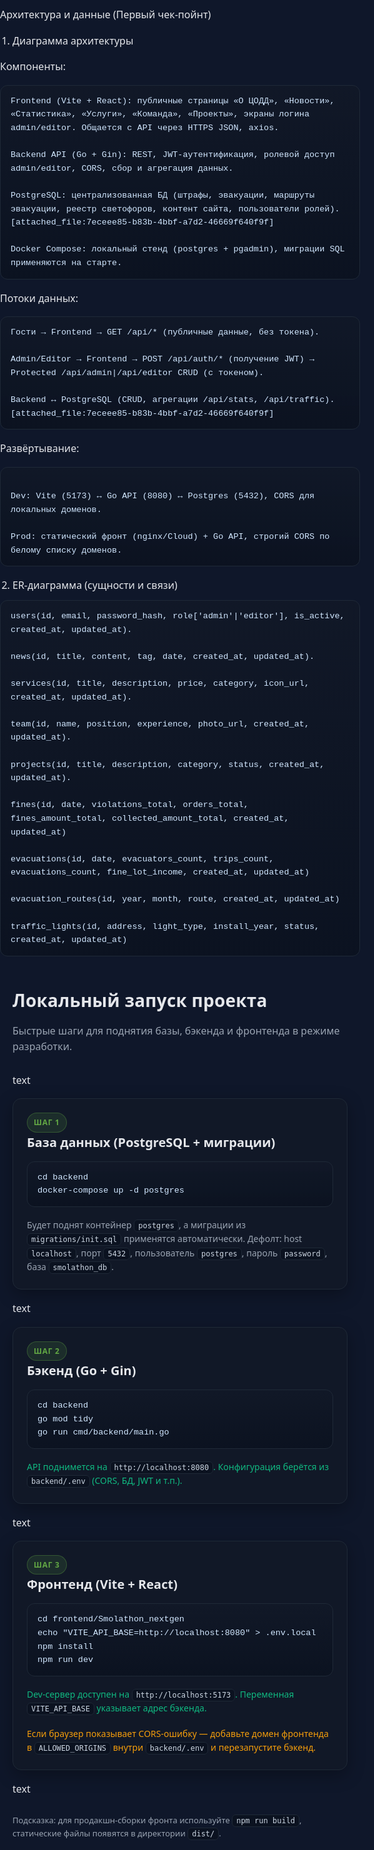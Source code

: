 Архитектура и данные (Первый чек‑пойнт)

1. Диаграмма архитектуры
   
Компоненты:
```
Frontend (Vite + React): публичные страницы «О ЦОДД», «Новости», «Статистика», «Услуги», «Команда», «Проекты», экраны логина admin/editor. Общается с API через HTTPS JSON, axios.

Backend API (Go + Gin): REST, JWT‑аутентификация, ролевой доступ admin/editor, CORS, сбор и агрегация данных.

PostgreSQL: централизованная БД (штрафы, эвакуации, маршруты эвакуации, реестр светофоров, контент сайта, пользователи ролей). [attached_file:7eceee85-b83b-4bbf-a7d2-46669f640f9f]

Docker Compose: локальный стенд (postgres + pgadmin), миграции SQL применяются на старте.
```

Потоки данных:
```
Гости → Frontend → GET /api/* (публичные данные, без токена).

Admin/Editor → Frontend → POST /api/auth/* (получение JWT) → Protected /api/admin|/api/editor CRUD (с токеном). 

Backend ↔ PostgreSQL (CRUD, агрегации /api/stats, /api/traffic). [attached_file:7eceee85-b83b-4bbf-a7d2-46669f640f9f]
```

Развёртывание:
```

Dev: Vite (5173) ↔ Go API (8080) ↔ Postgres (5432), CORS для локальных доменов.

Prod: статический фронт (nginx/Cloud) + Go API, строгий CORS по белому списку доменов.
```

2. ER‑диаграмма (сущности и связи)

```
users(id, email, password_hash, role['admin'|'editor'], is_active, created_at, updated_at). 

news(id, title, content, tag, date, created_at, updated_at).

services(id, title, description, price, category, icon_url, created_at, updated_at).

team(id, name, position, experience, photo_url, created_at, updated_at).

projects(id, title, description, category, status, created_at, updated_at).

fines(id, date, violations_total, orders_total, fines_amount_total, collected_amount_total, created_at, updated_at)

evacuations(id, date, evacuators_count, trips_count, evacuations_count, fine_lot_income, created_at, updated_at)

evacuation_routes(id, year, month, route, created_at, updated_at)

traffic_lights(id, address, light_type, install_year, status, created_at, updated_at)
```



<!doctype html> <html lang="ru"> <head> <meta charset="utf-8"> <title>Локальный запуск — инструкция</title> <meta name="viewport" content="width=device-width, initial-scale=1"> <style> :root{ --bg:#0f172a; --card:#111827; --accent:#62a744; --muted:#9aa4b2; --text:#e5e7eb; --code:#0b1220; --border:#1f2937; } html,body{margin:0;padding:0;background:var(--bg);color:var(--text);font:16px/1.6 system-ui,-apple-system,Segoe UI,Roboto,Ubuntu,Cantarell,"Noto Sans","Helvetica Neue",Arial,"Apple Color Emoji","Segoe UI Emoji";} .wrap{max-width:920px;margin:48px auto;padding:0 20px;} .title{font-weight:800;font-size:28px;margin:0 0 20px;letter-spacing:.2px} .subtitle{color:var(--muted);margin:-6px 0 28px} .card{background:var(--card);border:1px solid var(--border);border-radius:14px;padding:22px 22px 6px;margin-bottom:18px;box-shadow:0 8px 28px rgba(0,0,0,.3)} h2{margin:0 0 14px;font-size:20px} ol{margin:0 0 8px 20px;padding:0} li{margin:8px 0} .block{margin:8px 0 18px} .badge{display:inline-block;font-weight:700;text-transform:uppercase;font-size:12px;letter-spacing:.06em;background:rgba(98,167,68,.15);color:var(--accent);border:1px solid rgba(98,167,68,.35);padding:5px 10px;border-radius:999px} pre{background:linear-gradient(180deg,rgba(17,24,39,.9),rgba(11,18,32,.95));border:1px solid var(--border);border-radius:12px;padding:14px 16px;overflow:auto;margin:10px 0 18px} code{font-family:ui-monospace,SFMono-Regular,Menlo,Monaco,Consolas,"Liberation Mono","Courier New",monospace;font-size:13.5px;color:#d1e7ff} .hint{color:var(--muted);font-size:14px;margin:8px 0 18px} .ok{color:#10b981} .warn{color:#f59e0b} .footer{color:var(--muted);font-size:13px;margin-top:26px} .kbd{font:12px ui-monospace,Menlo,Consolas,monospace;border:1px solid var(--border);background:#0b1220;padding:2px 6px;border-radius:6px;color:#cbd5e1} a{color:var(--accent);text-decoration:none} a:hover{text-decoration:underline} </style> </head> <body> <div class="wrap"> <h1 class="title">Локальный запуск проекта</h1> <p class="subtitle">Быстрые шаги для поднятия базы, бэкенда и фронтенда в режиме разработки.</p>
text
<div class="card">
  <span class="badge">Шаг 1</span>
  <h2>База данных (PostgreSQL + миграции)</h2>
  <div class="block">
    <pre><code>cd backend
docker-compose up -d postgres</code></pre>
</div>
<p class="hint">Будет поднят контейнер <span class="kbd">postgres</span>, а миграции из <span class="kbd">migrations/init.sql</span> применятся автоматически. Дефолт: host <span class="kbd">localhost</span>, порт <span class="kbd">5432</span>, пользователь <span class="kbd">postgres</span>, пароль <span class="kbd">password</span>, база <span class="kbd">smolathon_db</span>.</p>
</div>

text
<div class="card">
  <span class="badge">Шаг 2</span>
  <h2>Бэкенд (Go + Gin)</h2>
  <div class="block">
    <pre><code>cd backend
go mod tidy
go run cmd/backend/main.go</code></pre>
</div>
<p class="hint ok">API поднимется на <span class="kbd">http://localhost:8080</span>. Конфигурация берётся из <span class="kbd">backend/.env</span> (CORS, БД, JWT и т.п.).</p>
</div>

text
<div class="card">
  <span class="badge">Шаг 3</span>
  <h2>Фронтенд (Vite + React)</h2>
  <div class="block">
    <pre><code>cd frontend/Smolathon_nextgen
echo "VITE_API_BASE=http://localhost:8080" > .env.local
npm install
npm run dev</code></pre>
</div>
<p class="hint ok">Dev‑сервер доступен на <span class="kbd">http://localhost:5173</span>. Переменная <span class="kbd">VITE_API_BASE</span> указывает адрес бэкенда.</p>
<p class="hint warn">Если браузер показывает CORS‑ошибку — добавьте домен фронтенда в <span class="kbd">ALLOWED_ORIGINS</span> внутри <span class="kbd">backend/.env</span> и перезапустите бэкенд.</p>
</div>

text
<p class="footer">Подсказка: для продакшн‑сборки фронта используйте <span class="kbd">npm run build</span>, статические файлы появятся в директории <span class="kbd">dist/</span>.</p>
</div> </body> </html>
